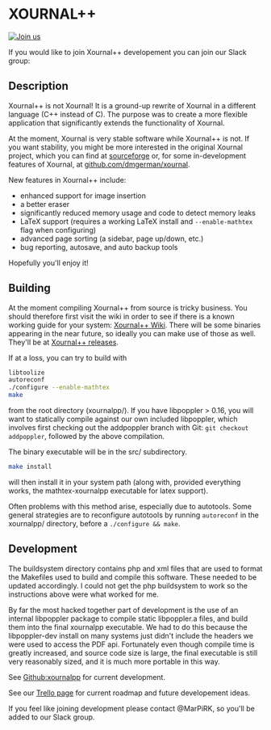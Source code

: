 XOURNAL++
=====================
[![Join us](https://xournalpp.herokuapp.com/badge.svg)](https://xournalpp.herokuapp.com/)

If you would like to join Xournal++ developement you can join our Slack group:
<script async defer src="http://https://xournalpp.herokuapp.com/slackin.js?large"></script>

Description
---------------------

Xournal++ is not Xournal! 
It is a ground-up rewrite of Xournal in a different language (C++ instead of C).
The purpose was to create a more flexible application that significantly extends
the functionality of Xournal.

At the moment, Xournal is very stable software while Xournal++ is not.
If you want stability, you might be more interested in the original Xournal
project, which you can find at
[sourceforge](http://sourceforge.net/projects/xournal/)
or, for some in-development features of Xournal, at
[github.com/dmgerman/xournal](https://github.com/dmgerman/xournal).

New features in Xournal++ include:

* enhanced support for image insertion
* a better eraser
* significantly reduced memory usage and code to detect memory leaks
* LaTeX support (requires a working LaTeX install and ```--enable-mathtex``` flag when configuring)
* advanced page sorting (a sidebar, page up/down, etc.)
* bug reporting, autosave, and auto backup tools

Hopefully you'll enjoy it!

Building
---------------------

At the moment compiling Xournal++ from source is tricky business.
You should therefore first visit the wiki in order to see if there is a known
working guide for your system:
[Xournal++ Wiki](https://github.com/xournalpp/xournalpp/wiki/).
There will be some binaries appearing in the near future, so ideally you can
make use of those as well.
They'll be at [Xournal++ releases](https://github.com/xournalpp/xournalpp/releases).

If at a loss, you can try to build with
```bash
libtoolize
autoreconf
./configure --enable-mathtex
make
```
from the root directory (xournalpp/).
If you have libpoppler > 0.16, you will want to statically compile
against our own included libpoppler, which involves first checking
out the addpoppler branch with Git: ```git checkout addpoppler```,
followed by the above compilation.

The binary executable will be in the src/ subdirectory.

```bash
make install
```
will then install it in your system path (along with, provided everything works,
the mathtex-xournalpp executable for latex support).

Often problems with this method arise, especially due to autotools.
Some general strategies are to reconfigure autotools by running ```autoreconf```
in the xournalpp/ directory, before a ```./configure && make```.


Development
---------------------

The buildsystem directory contains php and xml files that are used to 
format the Makefiles used to build and compile this software. These needed to be
updated accordingly. 
I could not get the php buildsystem to work so the instructions above were what
worked for me.

By far the most hacked together part of development is the use of an internal
libpoppler package to compile static libpoppler.a files, and build them into the
final xournalpp executable. We had to do this because the libpoppler-dev install
on many systems just didn't include the headers we were used to access the PDF
api. Fortunately even though compile time is greatly increased, and source code
size is large, the final executable is still very reasonably sized, and it is
much more portable in this way.

See [Github:xournalpp](http://github.com/xournalpp/xournalpp) for current
development.

See our [Trello page](https://trello.com/xournalpp) for current roadmap and future
developement ideas.

If you feel like joining development please contact @MarPiRK, so you'll be added
to our Slack group.
